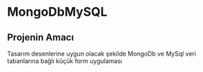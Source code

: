 # MongoDbMySQL
## Projenin Amacı
Tasarım desenlerine uygun olacak şekilde MongoDb ve MySql veri tabanlarına bağlı küçük form uygulaması
